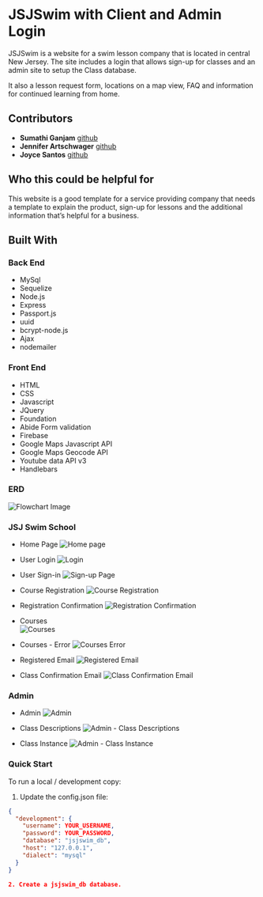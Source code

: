 # JSJSwim with Client and Admin Login

JSJSwim is a website for a swim lesson company that is located in central New Jersey.  The site includes a login that allows sign-up for classes and an admin site to setup the Class database. 

It also a lesson request form, locations on a map view, FAQ and information for continued learning from home.  

## Contributors
* **Sumathi Ganjam** [github](https://github.com/ghSB17)
* **Jennifer Artschwager** [github](https://github.com/JArtschwager)
* **Joyce Santos** [github](https://github.com/puppitty)

## Who this could be helpful for
This website is a good template for a service providing company that needs a template to explain the product, sign-up for lessons and the additional information that’s helpful for a business.

## Built With
### Back End
- MySql
- Sequelize
- Node.js
- Express
- Passport.js
- uuid
- bcrypt-node.js
- Ajax
- nodemailer

### Front End
* HTML
* CSS
* Javascript
* JQuery
* Foundation 
* Abide Form validation
* Firebase
* Google Maps Javascript API 
* Google Maps Geocode API
* Youtube data API v3
* Handlebars


### ERD
![Flowchart Image](./notes/JSJSWIM_DB.png)


### JSJ Swim School 
* Home Page
![Home page](./notes/homepage.PNG)

* User Login
![Login](./notes/Login_Register.PNG)

* User Sign-in 
![Sign-up Page](./notes/Signup.PNG)

* Course Registration 
![Course Registration](./notes/Course_Registration.PNG)

* Registration Confirmation
![Registration Confirmation](./notes/Registered.PNG)

* Courses  
![Courses](./notes/Courses.png)

* Courses - Error 
![Courses Error](./notes/Error-AlreadySignedUp.PNG)

* Registered Email 
![Registered Email](./notes/RegisteredEmail.PNG)

* Class Confirmation Email 
![Class Confirmation Email](./notes/ClassSignUp.PNG)

### Admin

* Admin 
![Admin](./notes/admin.PNG)

* Class Descriptions 
![Admin - Class Descriptions](./notes/Class_Description.PNG)

* Class Instance 
![Admin - Class Instance](./notes/Class_Instance.PNG)

### Quick Start

To run a local / development copy:

1. Update the config.json file:
```json
{
  "development": {
    "username": YOUR_USERNAME,
    "password": YOUR_PASSWORD,
    "database": "jsjswim_db",
    "host": "127.0.0.1",
    "dialect": "mysql"
  }
}

2. Create a jsjswim_db database.



